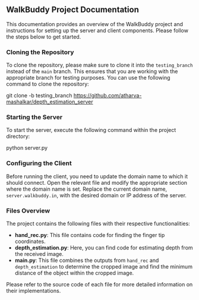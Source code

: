 ## WalkBuddy Project Documentation

This documentation provides an overview of the WalkBuddy project and instructions for setting up the server and client components. Please follow the steps below to get started.

### Cloning the Repository

To clone the repository, please make sure to clone it into the `testing_branch` instead of the `main` branch. This ensures that you are working with the appropriate branch for testing purposes. You can use the following command to clone the repository:

git clone -b testing_branch https://github.com/atharva-mashalkar/depth_estimation_server


### Starting the Server

To start the server, execute the following command within the project directory:

python server.py



### Configuring the Client

Before running the client, you need to update the domain name to which it should connect. Open the relevant file and modify the appropriate section where the domain name is set. Replace the current domain name, `server.walkbuddy.in`, with the desired domain or IP address of the server.

### Files Overview

The project contains the following files with their respective functionalities:

- **hand_rec.py**: This file contains code for finding the finger tip coordinates.
- **depth_estimation.py**: Here, you can find code for estimating depth from the received image.
- **main.py**: This file combines the outputs from `hand_rec` and `depth_estimation` to determine the cropped image and find the minimum distance of the object within the cropped image.

Please refer to the source code of each file for more detailed information on their implementations.
